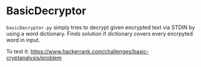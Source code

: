 # BasicDecryptor
`basicDecryptor.py` simply tries to decrypt given encrypted text via STDIN by using a word dictionary. 
Finds solution if dictionary covers every encrpyted word in input.

To test it:
https://www.hackerrank.com/challenges/basic-cryptanalysis/problem 
